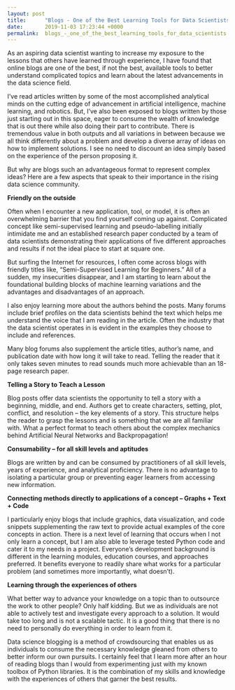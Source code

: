 ```yaml
---
layout: post
title:      "Blogs - One of the Best Learning Tools for Data Scientists"
date:       2019-11-03 17:23:44 +0000
permalink:  blogs_-_one_of_the_best_learning_tools_for_data_scientists
---
```





As an aspiring data scientist wanting to increase my exposure to the lessons that others have learned through experience, I have found that online blogs are one of the best, if not the best, available tools to better understand complicated topics and learn about the latest advancements in the data science field.

I’ve read articles written by some of the most accomplished analytical minds on the cutting edge of advancement in artificial intelligence, machine learning, and robotics. But, I’ve also been exposed to blogs written by those just starting out in this space, eager to consume the wealth of knowledge that is out there while also doing their part to contribute. There is tremendous value in both outputs and all variations in between because we all think differently about a problem and develop a diverse array of ideas on how to implement solutions. I see no need to discount an idea simply based on the experience of the person proposing it.

But why are blogs such an advantageous format to represent complex ideas? Here are a few aspects that speak to their importance in the rising data science community.

**Friendly on the outside**

Often when I encounter a new application, tool, or model, it is often an overwhelming barrier that you find yourself coming up against. Complicated concept like semi-supervised learning and pseudo-labelling initially intimidate me and an established research paper conducted by a team of data scientists demonstrating their applications of five different approaches and results if not the ideal place to start at square one.

But surfing the Internet for resources, I often come across blogs with friendly titles like, “Semi-Supervised Learning for Beginners.” All of a sudden, my insecurities disappear, and I am starting to learn about the foundational building blocks of machine learning variations and the advantages and disadvantages of an approach. 

I also enjoy learning more about the authors behind the posts. Many forums include brief profiles on the data scientists behind the text which helps me understand the voice that I am reading in the article. Often the industry that the data scientist operates in is evident in the examples they choose to include and references.

Many blog forums also supplement the article titles, author’s name, and publication date with how long it will take to read. Telling the reader that it only takes seven minutes to read sounds much more achievable than an 18-page research paper.

**Telling a Story to Teach a Lesson**

Blog posts offer data scientists the opportunity to tell a story with a beginning, middle, and end. Authors get to create characters, setting, plot, conflict, and resolution – the key elements of a story. This structure helps the reader to grasp the lessons and is something that we are all familiar with. What a perfect format to teach others about the complex mechanics behind Artificial Neural Networks and Backpropagation! 

**Consumability – for all skill levels and aptitudes**

Blogs are written by and can be consumed by practitioners of all skill levels, years of experience, and analytical proficiency. There is no advantage to isolating a particular group or preventing eager learners from accessing new information.

**Connecting methods directly to applications of a concept – Graphs + Text + Code**

I particularly enjoy blogs that include graphics, data visualization, and code snippets supplementing the raw text to provide actual examples of the core concepts in action. There is a next level of learning that occurs when I not only learn a concept, but I am also able to leverage tested Python code and cater it to my needs in a project. Everyone’s development background is different in the learning modules, education courses, and approaches preferred. It benefits everyone to readily share what works for a particular problem (and sometimes more importantly, what doesn’t).

**Learning through the experiences of others**

What better way to advance your knowledge on a topic than to outsource the work to other people? Only half kidding. But we as individuals are not able to actively test and investigate every approach to a solution. It would take too long and is not a scalable tactic. It is a good thing that there is no need to personally do everything in order to learn from it.

Data science blogging is a method of crowdsourcing that enables us as individuals to consume the necessary knowledge gleaned from others to better inform our own pursuits. I certainly feel that I learn more after an hour of reading blogs than I would from experimenting just with my known toolbox of Python libraries. It is the combination of my skills and knowledge with the experiences of others that garner the best results.

